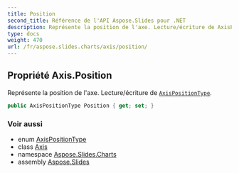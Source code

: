 ```yaml
---
title: Position
second_title: Référence de l'API Aspose.Slides pour .NET
description: Représente la position de l'axe. Lecture/écriture de AxisPositionType aspose.slides.charts/axispositiontype.
type: docs
weight: 470
url: /fr/aspose.slides.charts/axis/position/
---
```


## Propriété Axis.Position

Représente la position de l'axe. Lecture/écriture de [`AxisPositionType`](../../axispositiontype).

```csharp
public AxisPositionType Position { get; set; }
```

### Voir aussi

* enum [AxisPositionType](../../axispositiontype)
* class [Axis](../../axis)
* namespace [Aspose.Slides.Charts](../../axis)
* assembly [Aspose.Slides](../../../)

<!-- NE PAS ÉDITER : généré par xmldocmd pour Aspose.Slides.dll -->